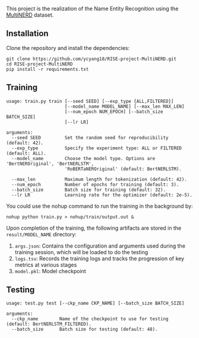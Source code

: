 This project is the realization of the Name Entity Recognition using the [MultiNERD](https://huggingface.co/datasets/Babelscape/multinerd?row=17) dataset.

## Installation 

Clone the repository and install the dependencies:
```
git clone https://github.com/ycyang18/RISE-project-MultiNERD.git
cd RISE-project-MultiNERD
pip install -r requirements.txt 
```

## Training

```
usage: train.py train [--seed SEED] [--exp_type {ALL,FILTERED}]
                      [--model_name MODEL_NAME] [--max_len MAX_LEN]
                      [--num_epoch NUM_EPOCH] [--batch_size BATCH_SIZE]
                      [--lr LR]

arguments:
  --seed SEED         Set the random seed for reproducibility (default: 42).
  --exp_type          Specify the experiment type: ALL or FILTERED (default: ALL).
  --model_name        Choose the model type. Options are 'BertNEROriginal', 'BertNERLSTM', 
                      'RoBERTaNEROriginal' (default: BertNERLSTM).
                        
  --max_len           Maximum length for tokenization (default: 42).
  --num_epoch         Number of epochs for training (default: 3).
  --batch_size        Batch size for training (default: 32).
  --lr LR             Learning rate for the optimizer (default: 2e-5).
```

You could use the nohup command to run the training in the background by:

```
nohup python train.py > nohup/train/output.out &
```

Upon completion of the training, the following artifacts are stored in the `result/MODEL_NAME` directory:

1. `args.json`: Contains the configuration and arguments used during the training session, which will be loaded to do the testing
2. `logs.tsv`: Records the training logs and tracks the progression of key metrics at various stages
3. `model.pkl`: Model checkpoint
   

## Testing

```
usage: test.py test [--ckp_name CKP_NAME] [--batch_size BATCH_SIZE]

arguments:
  --ckp_name        Name of the checkpoint to use for testing (default: BertNERLSTM_FILTERED).
  --batch_size      Batch size for testing (default: 48).
```
